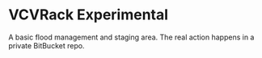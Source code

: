 # VCVRack Experimental

A basic flood management and staging area. The real action happens in a private BitBucket repo.
